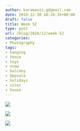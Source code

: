 ```yaml
---
author: karamanis.g@gmail.com
date: 2018-12-30 10:16:35+00:00
draft: false
title: Week 52
type: post
url: /blog/2018/12/week-52
categories:
- Photography
tags:
- hanging
- fence
- toys
- snow
- balcony
- Uppsala
- holidays
- color
- house
---
```




  
   ![](https://images.squarespace-cdn.com/content/v1/4f3f61bae4b063b909445965/1546164895193-CK20FX8YAA5U0HPK1XNK/ke17ZwdGBToddI8pDm48kF2uiKlfX646oCrDYppINH17gQa3H78H3Y0txjaiv_0fDoOvxcdMmMKkDsyUqMSsMWxHk725yiiHCCLfrh8O1z5QPOohDIaIeljMHgDF5CVlOqpeNLcJ80NK65_fV7S1UessvHKFAMVwUedc1PkIEnS44f9ifAjbc-MdcWJKfjjfcomz19-brHpUIhE0EA2opw/image-asset.jpeg?format=original)

  

  
   ![](https://images.squarespace-cdn.com/content/v1/4f3f61bae4b063b909445965/1546164898640-DB9ESN9TDO8JD2SIRRHC/ke17ZwdGBToddI8pDm48kF9aEDQaTpZHfWEO2zppK7Z7gQa3H78H3Y0txjaiv_0fDoOvxcdMmMKkDsyUqMSsMWxHk725yiiHCCLfrh8O1z5QPOohDIaIeljMHgDF5CVlOqpeNLcJ80NK65_fV7S1UX7HUUwySjcPdRBGehEKrDf5zebfiuf9u6oCHzr2lsfYZD7bBzAwq_2wCJyqgJebgg/image-asset.jpeg?format=original)

  

  
   ![](https://images.squarespace-cdn.com/content/v1/4f3f61bae4b063b909445965/1546164899729-DU4Z502P1THD8DTSAMD2/ke17ZwdGBToddI8pDm48kLSERMgCVymnItqhne5EfYV7gQa3H78H3Y0txjaiv_0fDoOvxcdMmMKkDsyUqMSsMWxHk725yiiHCCLfrh8O1z5QHyNOqBUUEtDDsRWrJLTmMCg6RGY8TrcVSOIk4QoDPnvjthEs8TAhVmYN7i_-QaEW7L_Q40KNxq4S2FLq3V0y/image-asset.jpeg?format=original)

  


